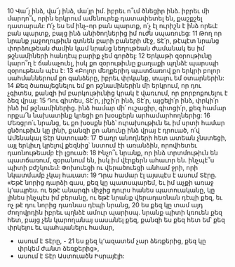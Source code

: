 10 Վա՜յ ինձ, վա՜յ ինձ, մա՛յր իմ.
իբրեւ ո՞ւմ ծնեցիր ինձ.
իբրեւ մի մարդո՞ւ, որին երկրում ամենուրեք դատափետել են,
քաշքշել դատարան:
Ո՛չ ես եմ ինչ-որ բան պարտք,
ո՛չ էլ ուրիշն է ինձ որեւէ բան պարտք,
բայց ինձ անիծողներից իմ ուժն սպառուեց:
11 Թող որ նրանք յաջողութիւն գտնեն բարի բաների մէջ, Տէ՛ր,
թէպէտ նրանց փորձութեան ժամին
կամ նրանց նեղութեան ժամանակ
ես իմ թշնամիների հանդէպ բարիք չեմ գործել:
12 Երկաթի զօրութիւնը կարո՞ղ է ճանաչուել,
իսկ քո զօրութիւնը քաղաքի պղնձէ պարսպի զօրութեան պէս է:
13 «Բոլոր մեղքերիդ պատճառով
քո երկրի բոլոր սահմաններում քո գանձերը,
իբրեւ փրկանք, տալու եմ օտարներին:
14 Քեզ ծառայեցնելու եմ քո թշնամիներին
մի երկրում, որ դու չգիտես,
քանզի իմ բարկութիւնից կրակ է վառւում,
որ բորբոքուելու է ձեզ վրայ:
15 Դու գիտես, Տէ՛ր,
յիշի՛ր ինձ, Տէ՛ր,
այցելի՛ր ինձ, փրկի՛ր ինձ իմ թշնամիներից.
ինձ համար մի՛ ուշացիր,
գիտցի՛ր, քեզ համար որքա՜ն նախատինք կրեցի
քո խօսքերն արհամարհողներից:
16 Մեռցրո՛ւ նրանց, եւ քո խօսքն ինձ՝ ուրախութիւն
եւ իմ սրտի համար ցնծութիւն կը լինի,
քանզի քո անունը ինձ վրայ է դրուած,
ո՛վ Ամենակալ Տէր Աստուած:
17 Ծաղր անողների հետ ատեան չնստեցի,
այլ երկիւղ կրելով քեզնից՝ նստում էի առանձին,
որովհետեւ դառնութեամբ էի լցուած:
18 Ինչո՞ւ նրանք, որ ինձ տրտմութիւն են պատճառում, զօրանում են,
իսկ իմ վէրքերն ահաւոր են.
ինչպէ՞ս պիտի բժշկուեմ:
Փոխուեցի ու վերածուեցի անհամ ջրի,
որի նկատմամբ չկայ հաւատ:
19 Դրա համար էլ այսպէս է ասում Տէրը.
«Եթէ նորից դարձի գաս,
քեզ կը պատսպարեմ,
եւ իմ աչքի առաջ կ՚ապրես.
ու եթէ անարգի միջից դուրս հանես պատուականը,
կը լինես ինչպէս իմ բերանը,
ու եթէ նրանք վերադառնան դէպի քեզ,
եւ ոչ թէ դու նորից դառնաս դէպի նրանց,
20 ես քեզ կը տամ այդ ժողովրդին իբրեւ պղնձէ ամուր պարիսպ.
նրանք պիտի կռուեն քեզ հետ,
բայց չեն կարողանայ սասանել քեզ,
քանզի ես քեզ հետ եմ՝ քեզ փրկելու եւ պահպանելու համար,
- ասում է Տէրը, -
21 ես քեզ կ՚ազատեմ չար ձեռքերից,
քեզ կը փրկեմ ժանտ ձեռքերից»,
- ասում է Տէր Աստուածն Իսրայէլի:
